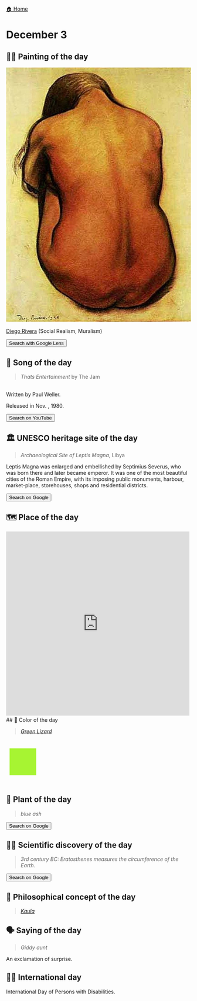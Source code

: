 
[🏠 Home](../../index.md)

# December 3

## 🧑‍🎨 Painting of the day

<img width="600" src="../img/Diego_Rivera_6.jpg">

[Diego Rivera](http://en.wikipedia.org/wiki/Diego_Rivera) (Social Realism, Muralism)

<button class="btn btn-success"
onclick=" window.open('https://lens.google.com/uploadbyurl?url=https://iretes.github.io/one-a-day/data/img/Diego_Rivera_6.jpg','_blank')">
Search with Google Lens
</button>

## 🎼 Song of the day

> *Thats Entertainment*
by The Jam

<br />Written by Paul Weller.

Released in Nov. , 1980.

<button class="btn btn-success"
onclick=" window.open('http://www.youtube.com/search?q=Thats Entertainment by The Jam','_blank')">
Search on YouTube
</button>

## 🏛️ UNESCO heritage site of the day

> *Archaeological Site of Leptis Magna*, Libya

<p>Leptis Magna was enlarged and embellished by Septimius Severus, who was born there and later became emperor. It was one of the most beautiful cities of the Roman Empire, with its imposing public monuments, harbour, market-place, storehouses, shops and residential districts.</p>

<button class="btn btn-success"
onclick=" window.open('http://www.google.com/search?q=Archaeological Site of Leptis Magna','_blank')">
Search on Google
</button>

## 🗺️ Place of the day

<iframe
src="https://www.mapcrunch.com"
name="mapcrunch"
width="500"
height="500"
allowTransparency="true"
scrolling="no"
frameborder="0"
>
</iframe>
## 🎨 Color of the day

> *[Green Lizard](https://en.wikipedia.org/wiki/List_of_Crayola_crayon_colors#Heads_&#39;n_Tails)*

<div style="color:#A7F432; font-size: 100px;">&#9632;</div>

## 🌿 Plant of the day

> *blue ash*

<button class="btn btn-success"
onclick=" window.open('http://www.google.com/search?q=blue ash','_blank')">
Search on Google
</button>

## 🧑‍🔬 Scientific discovery of the day

> *3rd century BC: Eratosthenes measures the circumference of the Earth.*

<button class="btn btn-success"
onclick=" window.open('http://www.google.com/search?q=3rd century BC: Eratosthenes measures the circumference of the Earth.','_blank')"> 
Search on Google
</button>

## 💭 Philosophical concept of the day

> *[Kaula](https://en.wikipedia.org/wiki/Kaula_(Hinduism))*

## 🗣️ Saying of the day

> *Giddy aunt*

An exclamation of surprise. 

## 🏳️‍🌈 International day

International Day of Persons with Disabilities.